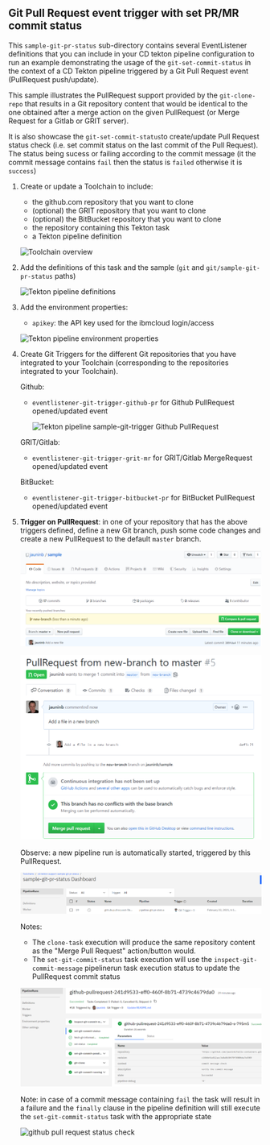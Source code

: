 ## Git Pull Request event trigger with set PR/MR commit status ##

This `sample-git-pr-status` sub-directory contains several EventListener definitions that you can include in your CD tekton pipeline configuration to run an example demonstrating the usage of the `git-set-commit-status` in the context of a CD Tekton pipeline triggered by a Git Pull Request event (PullRequest push/update).

This sample illustrates the PullRequest support provided by the `git-clone-repo` that results in a Git repository content that would be identical to the one obtained after a merge action on the given PullRequest (or Merge Request for a Gitlab or GRIT server).

It is also showcase the `git-set-commit-status`to create/update Pull Request status check (i.e. set commit status on the last commit of the Pull Request).
The status being sucess or failing according to the commit message (it the commit message contains `fail` then the status is `failed` otherwise it is `success`)

1) Create or update a Toolchain to include:

   - the github.com repository that you want to clone
   - (optional) the GRIT repository that you want to clone
   - (optional) the BitBucket repository that you want to clone
   - the repository containing this Tekton task
   - a Tekton pipeline definition

   ![Toolchain overview](./images/sample-git-trigger-toolchain-overview.png)

2) Add the definitions of this task and the sample (`git` and `git/sample-git-pr-status` paths)

   ![Tekton pipeline definitions](./images/sample-git-trigger-tekton-pipeline-definitions.png)

3) Add the environment properties:

   - `apikey`: the API key used for the ibmcloud login/access

   ![Tekton pipeline environment properties](./images/sample-git-trigger-tekton-pipeline-environment-properties.png)

4) Create Git Triggers for the different Git repositories that you have integrated to your Toolchain (corresponding to the repositories integrated to your Toolchain).
   
   Github:
    - `eventlistener-git-trigger-github-pr` for Github PullRequest opened/updated event

      ![Tekton pipeline sample-git-trigger Github PullRequest](./images/sample-git-trigger-github-pullrequest-trigger-configuration.png)

   GRIT/Gitlab:
    - `eventlistener-git-trigger-grit-mr` for GRIT/Gitlab MergeRequest opened/updated event

   BitBucket:
    - `eventlistener-git-trigger-bitbucket-pr` for BitBucket PullRequest opened/updated event

5) **Trigger on PullRequest**: in one of your repository that has the above triggers defined, define a new Git branch, push some code changes and create a new PullRequest to the default `master` branch.

   ![Tekton pipeline github new-branch commit](./images/github-sample-new-branch-commit.png)

   ![Tekton pipeline github pullrequest new-branch](./images/github-pull-request-overview.png)

   Observe: a new pipeline run is automatically started, triggered by this PullRequest.

   ![Tekton pipeline sample-git-trigger run on pr event](./images/sample-git-pr-status-github-pr-event-run.png)

   Notes:
   - The `clone-task` execution will produce the same repository content as the "Merge Pull Request" action/button would.
   - The `set-git-commit-status` task execution will use the `inspect-git-commit-message` pipelinerun task execution status to update the PullRequest commit status

   ![Tekton pipeline github pull request run view](./images/sample-git-pr-status-github-pr-event-run-view.png)

   Note: in case of a commit message containing `fail` the task will result in a failure and the `finally` clause in the pipeline definition will still execute the `set-git-commit-status` task with the appropriate state

   ![github pull request status check](./images/sample-git-pr-status-github-pr-statuc-check.png)
